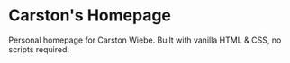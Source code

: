 # Carston's Homepage

Personal homepage for Carston Wiebe.  Built with vanilla HTML &amp; CSS, no
scripts required.

